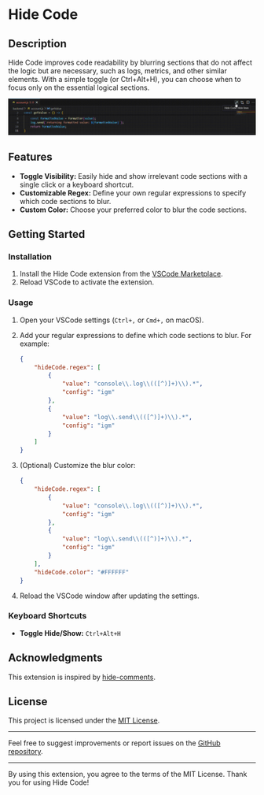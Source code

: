 # Hide Code

## Description

Hide Code improves code readability by blurring sections that do not affect the logic but are necessary, such as logs, metrics, and other similar elements. With a simple toggle (or Ctrl+Alt+H), you can choose when to focus only on the essential logical sections.

![Hide Code screenshot](https://raw.githubusercontent.com/LucasBermann/hide-code/main/assets/example.gif)

## Features

- **Toggle Visibility:** Easily hide and show irrelevant code sections with a single click or a keyboard shortcut.
- **Customizable Regex:** Define your own regular expressions to specify which code sections to blur.
- **Custom Color:** Choose your preferred color to blur the code sections.

## Getting Started

### Installation

1. Install the Hide Code extension from the [VSCode Marketplace](https://marketplace.visualstudio.com/items?itemName=LucasBermann.hide-code).
2. Reload VSCode to activate the extension.

### Usage

1. Open your VSCode settings (`Ctrl+,` or `Cmd+,` on macOS).
2. Add your regular expressions to define which code sections to blur. For example:

    ```json
    {
        "hideCode.regex": [
            {
                "value": "console\\.log\\(([^)]+)\\).*",
                "config": "igm"
            },
            {
                "value": "log\\.send\\(([^)]+)\\).*",
                "config": "igm"
            }
        ]
    }
    ```

3. (Optional) Customize the blur color:

    ```json
    {
        "hideCode.regex": [
            {
                "value": "console\\.log\\(([^)]+)\\).*",
                "config": "igm"
            },
            {
                "value": "log\\.send\\(([^)]+)\\).*",
                "config": "igm"
            }
        ],
        "hideCode.color": "#FFFFFF"
    }
    ```

4. Reload the VSCode window after updating the settings.

### Keyboard Shortcuts

- **Toggle Hide/Show:** `Ctrl+Alt+H`

## Acknowledgments

This extension is inspired by [hide-comments](https://github.com/estruyf/vscode-hide-comments).

## License

This project is licensed under the [MIT License](https://github.com/LucasBermann/hide-code/blob/main/LICENSE).

---

Feel free to suggest improvements or report issues on the [GitHub repository](https://github.com/LucasBermann/hide-code).

---

By using this extension, you agree to the terms of the MIT License. Thank you for using Hide Code!
